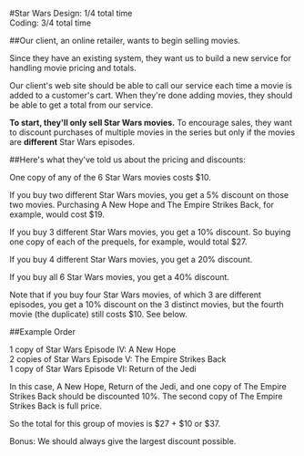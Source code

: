 #Star Wars
Design: 1/4 total time  
Coding: 3/4 total time


##Our client, an online retailer, wants to begin selling movies.

Since they have an existing system, they want us to build a new service for handling movie pricing and totals.

Our client's web site should be able to call our service each time a movie is added to a customer's cart. When they're done adding movies, they should be able to get a total from our service.

**To start, they'll only sell Star Wars movies.** To encourage sales, they want to discount purchases of multiple movies in the series but only if the movies are **different** Star Wars episodes.

##Here's what they've told us about the pricing and discounts:

One copy of any of the 6 Star Wars movies costs $10.

If you buy two different Star Wars movies, you get a 5% discount on those two movies. Purchasing A New Hope and The Empire Strikes Back, for example, would cost $19.

If you buy 3 different Star Wars movies, you get a 10% discount. So buying one copy of each of the prequels, for example, would total $27.

If you buy 4 different Star Wars movies, you get a 20% discount.

If you buy all 6 Star Wars movies, you get a 40% discount.

Note that if you buy four Star Wars movies, of which 3 are different episodes, you get a 10% discount on the 3 distinct movies, but the fourth movie (the duplicate) still costs $10. See below.

##Example Order

1 copy of Star Wars Episode IV: A New Hope  
2 copies of Star Wars Episode V: The Empire Strikes Back  
1 copy of Star Wars Episode VI: Return of the Jedi  

In this case, A New Hope, Return of the Jedi, and one copy of The Empire Strikes Back should be discounted 10%. The second copy of The Empire Strikes Back is full price.

So the total for this group of movies is $27 + $10 or $37.

Bonus: We should always give the largest discount possible.
